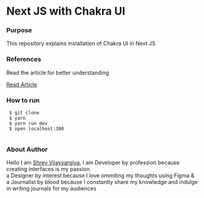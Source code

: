 <h1>Next JS with Chakra UI</h1>

<h3>Purpose</h3>
<p>This repository explains installation of Chakra UI in Next JS </p>



<h3>References</h3>
<p>Read the article for better understanding</p>

<a href="https://shreyvijayvargiya26.medium.com/next-js-with-chakra-ui-testing-the-claims-of-being-the-best-ui-library-fe4bec82c4cd">Read Article</a>
  
 <h3>How to run</h3>
 
 ```
  $ git clone
  $ yarn
  $ yarn run dev
  $ open localhost:300
  
 ```

<h3>About Author</h3>
<p>Hello I am <a href="https://shreyvijayvargiya26.medium.com/">Shrey Vijayvargiya</a>, I am Developer by profession because creating interfaces is my passion. 
  <br /> a Designer by interest because I love ommiting my thoughts using Figma & <br />a Journalist by blood because I constantly share my knowledge and indulge in writing journals for my audiences</p>

